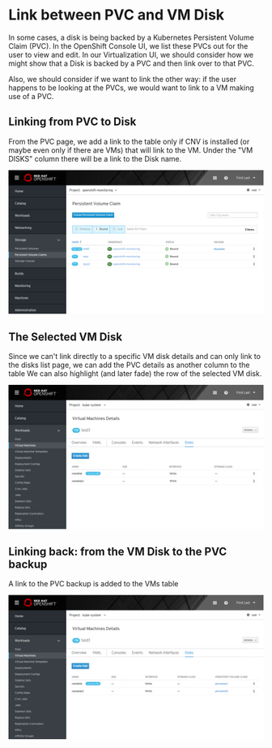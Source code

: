 # Link between PVC and VM Disk

In some cases, a disk is being backed by a Kubernetes Persistent Volume Claim (PVC).
In the OpenShift Console UI, we list these PVCs out for the user to view and edit.
In our Virtualization UI, we should consider how we might show that a Disk is backed by a PVC and then link over to that PVC.

Also, we should consider if we want to link the other way: if the user happens to be looking at the PVCs, we would want to link to a VM making use of a PVC.

## Linking from PVC to Disk

From the PVC page, we add a link to the table only if CNV is installed (or maybe even only if there are VMs) that will link to the VM. 
Under the "VM DISKS" column there will be a link to the Disk name.

![linking pvc to disk](img/linking-pvc-to-disk.png)

## The Selected VM Disk

Since we can't link directly to a specific VM disk details and can only link to the disks list page, we can add the PVC details as another column to the table 
We can also highlight (and later fade) the row of the selected VM disk.

![pvc details](img/pvc-details.png)

## Linking back: from the VM Disk to the PVC backup

A link to the PVC backup is added to the VMs table

![linking back](img/linking-back.png)
